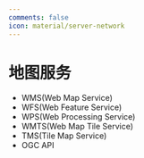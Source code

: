 ```yaml
---
comments: false
icon: material/server-network
---
```


# 地图服务

- WMS(Web Map Service)
- WFS(Web Feature Service)
- WPS(Web Processing Service)
- WMTS(Web Map Tile Service)
- TMS(Tile Map Service)
- OGC API
